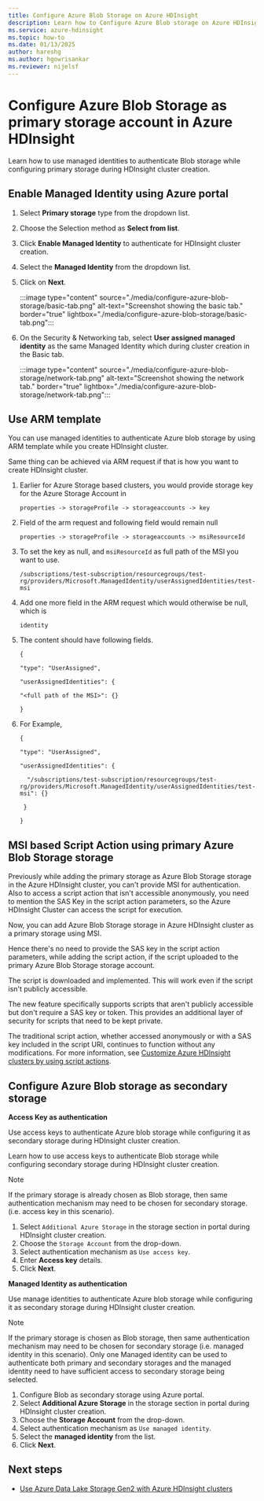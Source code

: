 ```yaml
---
title: Configure Azure Blob Storage on Azure HDInsight 
description: Learn how to Configure Azure Blob storage on Azure HDInsight.
ms.service: azure-hdinsight
ms.topic: how-to
ms.date: 01/13/2025
author: hareshg
ms.author: hgowrisankar
ms.reviewer: nijelsf 
---
```

# Configure Azure Blob Storage as primary storage account in Azure HDInsight

Learn how to use managed identities to authenticate Blob storage while configuring primary storage during HDInsight cluster creation.  

## Enable Managed Identity using Azure portal

1. Select **Primary storage** type from the dropdown list.

1. Choose the Selection method as **Select from list**.

1. Click **Enable Managed Identity** to authenticate for HDInsight cluster creation. 

1. Select the **Managed Identity** from the dropdown list.

1. Click on **Next**.

   :::image type="content" source="./media/configure-azure-blob-storage/basic-tab.png" alt-text="Screenshot showing the basic tab." border="true" lightbox="./media/configure-azure-blob-storage/basic-tab.png":::

1. On the Security & Networking tab, select **User assigned managed identity** as the same Managed Identity which during cluster creation in the Basic tab. 

     :::image type="content" source="./media/configure-azure-blob-storage/network-tab.png" alt-text="Screenshot showing the network tab." border="true" lightbox="./media/configure-azure-blob-storage/network-tab.png":::  

## Use ARM template  

You can use managed identities to authenticate Azure blob storage by using ARM template while you create HDInsight cluster. 

Same thing can be achieved via ARM request if that is how you want to create HDInsight cluster. 

1. Earlier for Azure Storage based clusters, you would provide storage key for the Azure Storage Account in  

    ```
    properties -> storageProfile -> storageaccounts -> key
    ```

1. Field of the arm request and following field would remain null 

    ```
    properties -> storageProfile -> storageaccounts -> msiResourceId 
    ```
1. To set the key as null, and `msiResourceId` as full path of the MSI you want to use. 

    ```
    /subscriptions/test-subscription/resourcegroups/test-rg/providers/Microsoft.ManagedIdentity/userAssignedIdentities/test-msi 
    ```
1. Add one more field in the ARM request which would otherwise be null, which is  

    `identity`

1. The content should have following fields.

    ```
    { 

    "type": "UserAssigned", 

    "userAssignedIdentities": { 

    "<full path of the MSI>": {} 

    } 
    ```
1. For Example, 

    ```
    { 

    "type": "UserAssigned", 

    "userAssignedIdentities": { 

      "/subscriptions/test-subscription/resourcegroups/test-rg/providers/Microsoft.ManagedIdentity/userAssignedIdentities/test-msi": {} 

     } 

    } 
    ```  

## MSI based Script Action using primary Azure Blob Storage storage 

Previously while adding the primary storage as Azure Blob Storage storage in the Azure HDInsight cluster, you can't provide MSI for authentication. 
Also to access a script action that isn't accessible anonymously, you need to mention the SAS Key in the script action parameters, so the Azure HDInsight Cluster can access the script for execution.

Now, you can add Azure Blob Storage storage in Azure HDInsight cluster as a primary storage using MSI. 

Hence there's no need to provide the SAS key in the script action parameters, while adding the script action, if the script uploaded to the  primary Azure Blob Storage storage account. 

The script is downloaded and implemented. This will work even if the script isn't publicly accessible. 

The new feature specifically supports scripts that aren't publicly accessible but don't require a SAS key or token. This provides an additional layer of security for scripts that need to be kept private. 

The traditional script action, whether accessed anonymously or with a SAS key included in the script URI, continues to function without any modifications. For more information, see [Customize Azure HDInsight clusters by using script actions](./hdinsight-hadoop-customize-cluster-linux.md). 

## Configure Azure Blob storage as secondary storage

**Access Key as authentication**
 
Use access keys to authenticate Azure blob storage while configuring it as secondary storage during HDInsight cluster creation.

Learn how to use access keys to authenticate Blob storage while configuring secondary storage during HDInsight cluster creation.  

> [!NOTE]
> If the primary storage is already chosen as Blob storage, then same authentication mechanism may need to be chosen for secondary storage. (i.e. access key in this scenario).


1. Select `Additional Azure Storage` in the storage section in portal during HDInsight cluster creation. 
1. Choose the `Storage Account` from the drop-down. 
1. Select authentication mechanism as `Use access key`. 
1. Enter **Access key** details.
1. Click **Next**.

 **Managed Identity as authentication**

Use manage identities to authenticate Azure blob storage while configuring it as secondary storage during HDInsight cluster creation. 

> [!NOTE]
> If the primary storage is chosen as Blob storage, then same authentication mechanism may need to be chosen for secondary storage (i.e. managed identity in this scenario). Only one Managed identity can be used to authenticate both primary and secondary storages and the managed identity need to have sufficient access to secondary storage being selected. 

1. Configure Blob as secondary storage using Azure portal. 
1. Select **Additional Azure Storage** in the storage section in portal during HDInsight cluster creation. 
1. Choose the **Storage Account** from the drop-down. 
1. Select authentication mechanism as `Use managed identity`. 
1. Select the **managed identity** from the list. 
1. Click **Next**.

## Next steps

* [Use Azure Data Lake Storage Gen2 with Azure HDInsight clusters](./hdinsight-managed-identities.md)
